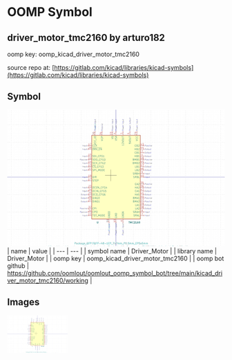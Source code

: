 # OOMP Symbol  
## driver_motor_tmc2160  by arturo182  
  
oomp key: oomp_kicad_driver_motor_tmc2160  
  
source repo at: [https://gitlab.com/kicad/libraries/kicad-symbols](https://gitlab.com/kicad/libraries/kicad-symbols)  
## Symbol  
  
[![working.png](working_600.png)](working.png)  
| name | value | 
| --- | --- | 
| symbol name | Driver_Motor | 
| library name | Driver_Motor | 
| oomp key | oomp_kicad_driver_motor_tmc2160 | 
| oomp bot github | https://github.com/oomlout/oomlout_oomp_symbol_bot/tree/main/kicad_driver_motor_tmc2160/working | 
## Images  
  
[![working.png](working_140.png)](working.png)  
